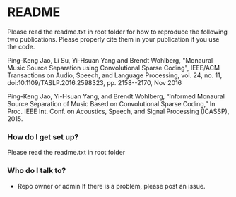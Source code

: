 # README #

Please read the readme.txt in root folder for how to reproduce the following two publications. Please properly cite them in your publication if you use the code.

Ping-Keng Jao, Li Su, Yi-Hsuan Yang and Brendt Wohlberg, "Monaural Music Source Separation using Convolutional Sparse Coding", IEEE/ACM Transactions on Audio, Speech, and Language Processing, vol. 24, no. 11, doi:10.1109/TASLP.2016.2598323, pp. 2158--2170, Nov 2016

Ping-Keng Jao, Yi-Hsuan Yang, and Brendt Wohlberg, “Informed Monaural Source Separation of Music Based on Convolutional Sparse Coding,” In Proc. IEEE Int. Conf. on Acoustics, Speech, and Signal Processing (ICASSP), 2015.

### How do I get set up? ###

Please read the readme.txt in root folder

### Who do I talk to? ###

* Repo owner or admin
If there is a problem, please post an issue.
